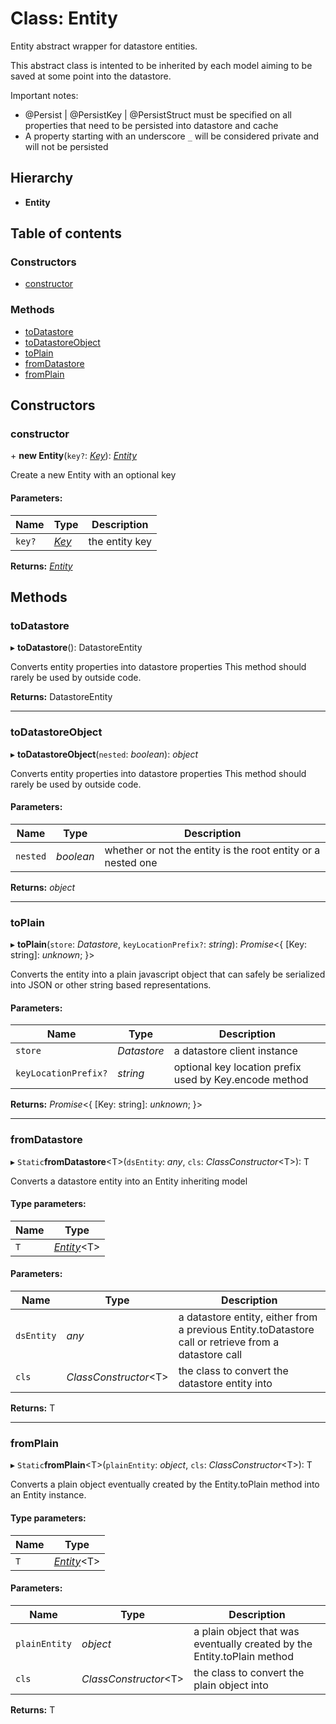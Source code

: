 # Class: Entity

Entity abstract wrapper for datastore entities.

This abstract class is intented to be inherited by each model aiming to be saved at some point into the datastore.

Important notes:
- @Persist | @PersistKey | @PersistStruct must be specified on all properties that need to be persisted into datastore and cache
- A property starting with an underscore `_` will be considered private and will not be persisted

## Hierarchy

* **Entity**

## Table of contents

### Constructors

- [constructor](entity.md#constructor)

### Methods

- [toDatastore](entity.md#todatastore)
- [toDatastoreObject](entity.md#todatastoreobject)
- [toPlain](entity.md#toplain)
- [fromDatastore](entity.md#fromdatastore)
- [fromPlain](entity.md#fromplain)

## Constructors

### constructor

\+ **new Entity**(`key?`: [*Key*](key.md)): [*Entity*](entity.md)

Create a new Entity with an optional key

#### Parameters:

Name | Type | Description |
------ | ------ | ------ |
`key?` | [*Key*](key.md) | the entity key    |

**Returns:** [*Entity*](entity.md)

## Methods

### toDatastore

▸ **toDatastore**(): DatastoreEntity

Converts entity properties into datastore properties
This method should rarely be used by outside code.

**Returns:** DatastoreEntity

___

### toDatastoreObject

▸ **toDatastoreObject**(`nested`: *boolean*): *object*

Converts entity properties into datastore properties
This method should rarely be used by outside code.

#### Parameters:

Name | Type | Description |
------ | ------ | ------ |
`nested` | *boolean* | whether or not the entity is the root entity or a nested one    |

**Returns:** *object*

___

### toPlain

▸ **toPlain**(`store`: *Datastore*, `keyLocationPrefix?`: *string*): *Promise*<{ [Key: string]: *unknown*;  }\>

Converts the entity into a plain javascript object that can safely be serialized into JSON or other string based
representations.

#### Parameters:

Name | Type | Description |
------ | ------ | ------ |
`store` | *Datastore* | a datastore client instance   |
`keyLocationPrefix?` | *string* | optional key location prefix used by Key.encode method    |

**Returns:** *Promise*<{ [Key: string]: *unknown*;  }\>

___

### fromDatastore

▸ `Static`**fromDatastore**<T\>(`dsEntity`: *any*, `cls`: *ClassConstructor*<T\>): T

Converts a datastore entity into an Entity inheriting model

#### Type parameters:

Name | Type |
------ | ------ |
`T` | [*Entity*](entity.md)<T\> |

#### Parameters:

Name | Type | Description |
------ | ------ | ------ |
`dsEntity` | *any* | a datastore entity, either from a previous Entity.toDatastore call or retrieve from a datastore call   |
`cls` | *ClassConstructor*<T\> | the class to convert the datastore entity into   |

**Returns:** T

___

### fromPlain

▸ `Static`**fromPlain**<T\>(`plainEntity`: *object*, `cls`: *ClassConstructor*<T\>): T

Converts a plain object eventually created by the Entity.toPlain method into an Entity instance.

#### Type parameters:

Name | Type |
------ | ------ |
`T` | [*Entity*](entity.md)<T\> |

#### Parameters:

Name | Type | Description |
------ | ------ | ------ |
`plainEntity` | *object* | a plain object that was eventually created by the Entity.toPlain method   |
`cls` | *ClassConstructor*<T\> | the class to convert the plain object into    |

**Returns:** T
